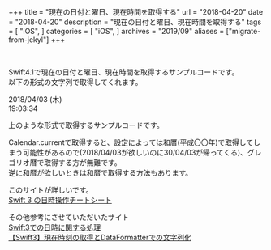 +++
title = "現在の日付と曜日、現在時間を取得する"
url = "2018-04-20"
date = "2018-04-20"
description = "現在の日付と曜日、現在時間を取得する"
tags = [
    "iOS",
]
categories = [
    "iOS",
]
archives = "2019/09"
aliases = ["migrate-from-jekyl"]
+++

<br>

Swift4.1で現在の日付と曜日、現在時間を取得するサンプルコードです。  
以下の形式の文字列で取得してくれます。  

2018/04/03 (木)  
19:03:34  

上のような形式で取得するサンプルコードです。  

Calendar.currentで取得すると、設定によっては和暦(平成〇〇年)で取得してしまう可能性があるので(2018/04/03が欲しいのに30/04/03が帰ってくる)、グレゴリオ暦で取得する方が無難です。  
逆に和暦が欲しいときは和暦で取得する方法もあります。  

このサイトが詳しいです。  
[Swift 3 の日時操作チートシート](https://qiita.com/mishimay/items/8d67b583dc6809b2baf5)  

その他参考にさせていただいたサイト  
[Swift3での日時に関する処理](https://qiita.com/isom0242/items/e83ab77a3f56f66edd2f)  
[【Swift3】現在時刻の取得とDataFormatterでの文字列化](https://qiita.com/GDaigo/items/270e6ed6e898e8b8e1c3)  


<script src="https://gist.github.com/O-Junpei/9f029788e0b3ea4985719a87d657614b.js"></script>
